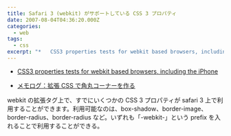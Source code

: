 ```yaml
---
title: Safari 3 (webkit) がサポートしている CSS 3 プロパティ
date: 2007-08-04T04:36:20.000Z
categories:
  - web
tags:
  - css
excerpt: "*   CSS3 properties tests for webkit based browsers, including the iPhone"
---
```


- [CSS3 properties tests for webkit based browsers, including the iPhone](http://westciv.com/iphonetests/)

- [メモログ：拡張 CSS で角丸コーナーを作る](/2007/08/css/)

webkit の拡張タグ上で、すでにいくつかの CSS 3 プロパティが safari 3 上で利用することができます。利用可能なのは、box-shadow、border-image、border-radius、border-radius など。いずれも「-webkit-」という prefix を入れることで利用することができる。
